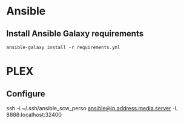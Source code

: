 
# Ansible
## Install Ansible Galaxy requirements
`ansible-galaxy install -r requirements.yml`

# PLEX
## Configure
ssh -i ~/.ssh/ansible_scw_perso ansible@ip.address.media.server -L 8888:localhost:32400